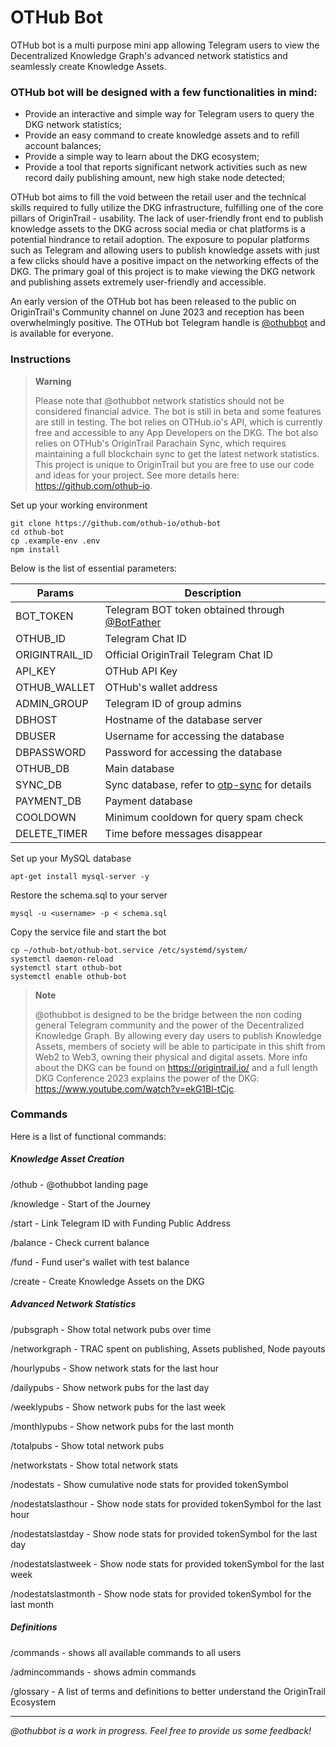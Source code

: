 # OTHub Bot

OTHub bot is a multi purpose mini app allowing Telegram users to view the Decentralized Knowledge Graph's advanced network statistics and seamlessly create Knowledge Assets. 

### OTHub bot will be designed with a few functionalities in mind:
- Provide an interactive and simple way for Telegram users to query the DKG network statistics;
- Provide an easy command to create knowledge assets and to refill account balances;
- Provide a simple way to learn about the DKG ecosystem;
- Provide a tool that reports significant network activities such as new record daily publishing amount, new high stake node detected;

OTHub bot aims to fill the void between the retail user and the technical skills required to fully utilize the DKG infrastructure, fulfilling one of the core pillars of OriginTrail - usability. The lack of user-friendly front end to publish knowledge assets to the DKG across social media or chat platforms is a potential hindrance to retail adoption. The exposure to popular platforms such as Telegram and allowing users to publish knowledge assets with just a few clicks should have a positive impact on the networking effects of the DKG. The primary goal of this project is to make viewing the DKG network and publishing assets extremely user-friendly and accessible. 

An early version of the OTHub bot has been released to the public on OriginTrail's Community channel on June 2023 and reception has been overwhelmingly positive. The OTHub bot Telegram handle is [@othubbot](t.me/othubbot) and is available for everyone.

### Instructions
> **Warning**
> 
> Please note that @othubbot network statistics should not be considered financial advice. The bot is still in beta and some features are still in testing. The bot relies on OTHub.io's API, which is currently free and accessible to any App Developers on the DKG. The bot also relies on OTHub's OriginTrail Parachain Sync, which requires maintaining a full blockchain sync to get the latest network statistics. This project is unique to OriginTrail but you are free to use our code and ideas for your project. See more details here: https://github.com/othub-io. 

Set up your working environment
```
git clone https://github.com/othub-io/othub-bot
cd othub-bot
cp .example-env .env
npm install
```
Below is the list of essential parameters:

| Params            | Description                                |
|-------------------|-------------------------------------------|
| BOT_TOKEN         | Telegram BOT token obtained through [@BotFather](https://t.me/BotFather) |
| OTHUB_ID          | Telegram Chat ID                            |
| ORIGINTRAIL_ID    | Official OriginTrail Telegram Chat ID       |
| API_KEY           | OTHub API Key                               |
| OTHUB_WALLET      | OTHub's wallet address                      |
| ADMIN_GROUP       | Telegram ID of group admins                 |
| DBHOST            | Hostname of the database server             |
| DBUSER            | Username for accessing the database         |
| DBPASSWORD        | Password for accessing the database         |
| OTHUB_DB          | Main database                               |
| SYNC_DB           | Sync database, refer to [otp-sync](https://github.com/othub-io/otp-sync) for details               |
| PAYMENT_DB        | Payment database                            |
| COOLDOWN          | Minimum cooldown for query spam check       |
| DELETE_TIMER      | Time before messages disappear              |

Set up your MySQL database
```
apt-get install mysql-server -y
```
Restore the schema.sql to your server
```
mysql -u <username> -p < schema.sql
```
Copy the service file and start the bot
```
cp ~/othub-bot/othub-bot.service /etc/systemd/system/
systemctl daemon-reload
systemctl start othub-bot
systemctl enable othub-bot
```
> **Note**
> 
> @othubbot is designed to be the bridge between the non coding general Telegram community and the power of the Decentralized Knowledge Graph.
> By allowing every day users to publish Knowledge Assets, members of society will be able to participate in this shift from Web2 to Web3, owning their physical and digital assets. 
> More info about the DKG can be found on https://origintrail.io/ and a full length DKG Conference 2023 explains the power of the DKG: https://www.youtube.com/watch?v=ekG1Bl-tCjc.

### Commands
Here is a list of functional commands:
##### **Knowledge Asset Creation**
/othub - @othubbot landing page

/knowledge - Start of the Journey

/start - Link Telegram ID with Funding Public Address

/balance - Check current balance

/fund - Fund user's wallet with test balance

/create - Create Knowledge Assets on the DKG

##### **Advanced Network Statistics**
/pubsgraph - Show total network pubs over time

/networkgraph - TRAC spent on publishing, Assets published, Node payouts

/hourlypubs - Show network stats for the last hour

/dailypubs - Show network pubs for the last day

/weeklypubs - Show network pubs for the last week

/monthlypubs - Show network pubs for the last month

/totalpubs - Show total network pubs

/networkstats - Show total network stats

/nodestats <tokenSymbol> - Show cumulative node stats for provided tokenSymbol

/nodestatslasthour <tokenSymbol> - Show node stats for provided tokenSymbol for the last hour

/nodestatslastday <tokenSymbol> - Show node stats for provided tokenSymbol for the last day

/nodestatslastweek <tokenSymbol> - Show node stats for provided tokenSymbol for the last week

/nodestatslastmonth <tokenSymbol> - Show node stats for provided tokenSymbol for the last month

##### **Definitions**
/commands - shows all available commands to all users

/admincommands - shows admin commands

/glossary - A list of terms and definitions to better understand the OriginTrail Ecosystem


____________________
*@othubbot is a work in progress. Feel free to provide us some feedback!*
